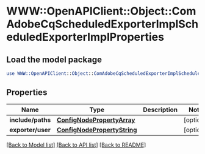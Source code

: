 # WWW::OpenAPIClient::Object::ComAdobeCqScheduledExporterImplScheduledExporterImplProperties

## Load the model package
```perl
use WWW::OpenAPIClient::Object::ComAdobeCqScheduledExporterImplScheduledExporterImplProperties;
```

## Properties
Name | Type | Description | Notes
------------ | ------------- | ------------- | -------------
**include/paths** | [**ConfigNodePropertyArray**](ConfigNodePropertyArray.md) |  | [optional] 
**exporter/user** | [**ConfigNodePropertyString**](ConfigNodePropertyString.md) |  | [optional] 

[[Back to Model list]](../README.md#documentation-for-models) [[Back to API list]](../README.md#documentation-for-api-endpoints) [[Back to README]](../README.md)


